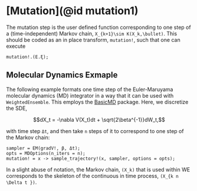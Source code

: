 # [Mutation](@id mutation1)

The mutation step is the user defined function corresponding to one step of a
(time-independent) Markov chain, ``X_{k+1}\sim K(X_k,\bullet)``.  This should be
coded as an in place transform, `mutation!`, such that one can execute
```
mutation!.(E.ξ);
```


## Molecular Dynamics Exmaple
The following example formats one time step of the Euler-Maruyama molecular
dynamics (MD) integrator in a way that it can be used with `WeightedEnsemble`.
This employs the [BasicMD](https://github.com/gideonsimpson/BasicMD.jl) package.  Here, we discretize the SDE,
```math
dX_t = -\nabla V(X_t)dt + \sqrt{2\beta^{-1}}dW_t,
```
with time step ``Δt``, and then take `n` steps of it to correspond to one step of the Markov chain:
```
sampler = EM(gradV!, β, Δt);
opts = MDOptions(n_iters = n);
mutation! = x -> sample_trajectory!(x, sampler, options = opts);
```
In a slight abuse of notation, the Markov chain, ``(X_k)`` that is used
within WE corresponds to the skeleton of the continuous in time process, ``(X_{k
n \Delta t })``.